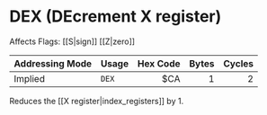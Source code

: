 DEX (DEcrement X register)
==========================
Affects Flags: [[S|sign]] [[Z|zero]]

| Addressing Mode  | Usage           | Hex Code | Bytes |Cycles  |
|------------------|-----------------|---------:|------:|-------:|
| Implied          |```DEX```        | $CA      | 1     | 2      |

Reduces the [[X register|index_registers]] by 1.

